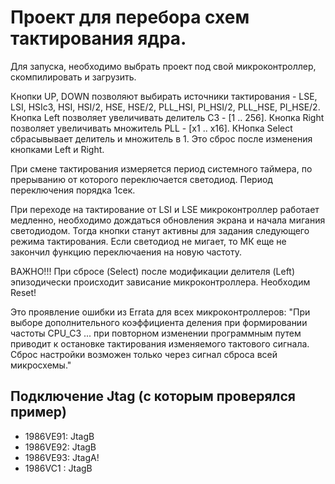# Проект для перебора схем тактирования ядра.

Для запуска, необходимо выбрать проект под свой микроконтроллер, скомпилировать и загрузить.

Кнопки UP, DOWN позволяют выбирать источники тактирования - LSE, LSI, HSIc3, HSI, HSI/2, HSE, HSE/2, PLL_HSI, Pl_HSI/2, PLL_HSE, Pl_HSE/2.
Кнопка Left позволяет увеличивать делитель C3 - [1 .. 256].
Кнопка Right позволяет увеличивать множитель PLL - [x1 .. x16].
КНопка Select сбрасывывает делитель и множитель в 1. Это сброс после изменения кнопками Left и Right.

При смене тактирования измеряется период системного таймера, по прерыванию от которого переключается светодиод. Период переключения порядка 1сек.

При переходе на тактирование от LSI и LSE микроконтроллер работает медленно, необходимо дождаться обновления экрана и начала мигания светодиодом. Тогда кнопки станут активны для задания следующего режима тактирования. Если светодиод не мигает, то МК еще не закончил функцию переключаения на новую частоту.


ВАЖНО!!!  При сбросе (Select) после модификации делителя (Left) эпизодически происходит зависание микроконтроллера. Необходим Reset!

Это проявление ошибки из Errata для всех микроконтроллеров:
"При выборе дополнительного коэффициента деления при формировании частоты CPU_C3 ... при повторном изменении программным путем приводит к остановке тактирования изменяемого тактового сигнала. Сброс настройки возможен только через сигнал сброса всей микросхемы."

## Подключение Jtag (с которым проверялся пример)
  - 1986VE91: JtagB
  - 1986VE92: JtagB
  - 1986VE93:   JtagA!
  - 1986VC1 : JtagB
